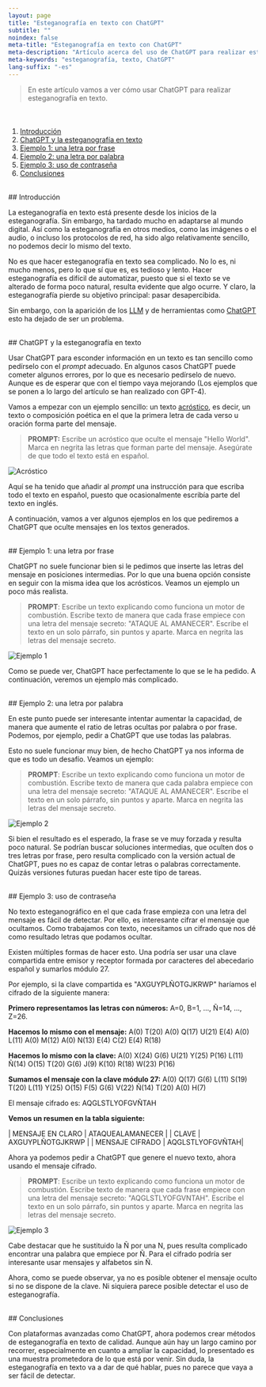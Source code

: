 ```yaml
---
layout: page
title: "Esteganografía en texto con ChatGPT"
subtitle: "" 
noindex: false
meta-title: "Esteganografía en texto con ChatGPT"
meta-description: "Artículo acerca del uso de ChatGPT para realizar esteganografía en texto"
meta-keywords: "esteganografía, texto, ChatGPT"
lang-suffix: "-es"
---
```




> En este artículo vamos a ver cómo usar ChatGPT para realizar esteganografía
> en texto.

<style>
    [id]::before {
        content: '';
        display: block;
        height:      70px;
        margin-top: -70px;
        visibility: hidden;
    }
</style>

<div class='menu' style='margin-top:50px'></div>

1. [Introducción](#introducción)
2. [ChatGPT y la esteganografía en texto](#chatgpt-y-la-esteganografía-en-texto)
3. [Ejemplo 1: una letra por frase](#ejemplo-1-una-letra-por-frase)
4. [Ejemplo 2: una letra por palabra](#ejemplo-2-una-letra-por-palabra)
5. [Ejemplo 3: uso de contraseña](#ejemplo-3-uso-de-contraseña)
5. [Conclusiones](#conclusiones)


<br>
## Introducción

La esteganografía en texto está presente desde los inicios de la esteganografía.
Sin embargo, ha tardado mucho en adaptarse al mundo digital. Así como la 
esteganografía en otros medios, como las imágenes o el audio, o incluso los
protocolos de red, ha sido algo relativamente sencillo, no podemos decir
lo mismo del texto.

No es que hacer esteganografía en texto sea complicado. No lo es, ni mucho
menos, pero lo que sí que es, es tedioso y lento. Hacer esteganografía es
difícil de automatizar, puesto que si el texto se ve alterado de forma poco
natural, resulta evidente que algo ocurre. Y claro, la esteganografía pierde
su objetivo principal: pasar desapercibida. 

Sin embargo, con la aparición de los 
[LLM](https://es.wikipedia.org/wiki/LLM_\(modelo_grande_de_lenguaje\))
y de herramientas como [ChatGPT](https://chat.openai.com/) esto ha dejado
de ser un problema. 

<br>
## ChatGPT y la esteganografía en texto

Usar ChatGPT para esconder información en un texto es tan sencillo como
pedírselo con el *prompt* adecuado. En algunos casos ChatGPT puede cometer
algunos errores, por lo que es necesario pedírselo de nuevo. Aunque es de
esperar que con el tiempo vaya mejorando (Los ejemplos que se ponen a lo largo 
del artículo se han realizado con GPT-4).

Vamos a empezar con un ejemplo sencillo: un texto
[acróstico](https://es.wikipedia.org/wiki/Acr%C3%B3stico), es decir, un texto
o composición poética en el que la primera letra de cada verso u oración 
forma parte del mensaje.

> **PROMPT:** Escribe un acróstico que oculte el mensaje "Hello World". 
> Marca en negrita las letras que forman parte del mensaje.
> Asegúrate de que todo el texto está en español.


![Acróstico](/stego/blog/resources/chatgpt1.png?style=centerme)


Aquí se ha tenido que añadir al *prompt* una instrucción para que escriba
todo el texto en español, puesto que ocasionalmente escribía parte del 
texto en inglés.

A continuación, vamos a ver algunos ejemplos en los que pediremos a ChatGPT
que oculte mensajes en los textos generados.


<br>
## Ejemplo 1: una letra por frase

ChatGPT no suele funcionar bien si le pedimos que inserte las letras del 
mensaje en posiciones intermedias. Por lo que una buena opción consiste en
seguir con la misma idea que los acrósticos. Veamos un ejemplo un poco 
más realista.


> **PROMPT**:
> Escribe un texto explicando como funciona un motor de combustión.
> Escribe texto de manera que cada frase empiece con una letra del mensaje 
> secreto: "ATAQUE AL AMANECER". 
> Escribe el texto en un solo párrafo, sin puntos y aparte.
> Marca en negrita las letras del mensaje secreto.


![Ejemplo 1](/stego/blog/resources/chatgpt2.png?style=centerme)


Como se puede ver, ChatGPT hace perfectamente lo que se le ha pedido.
A continuación, veremos un ejemplo más complicado.


<br>
## Ejemplo 2: una letra por palabra


En este punto puede ser interesante intentar aumentar la capacidad, de manera
que aumente el ratio de letras ocultas por palabra o por frase. Podemos,
por ejemplo, pedir a ChatGPT que use todas las palabras. 

Esto no suele funcionar muy bien, de hecho ChatGPT ya nos informa de que es
todo un desafío. Veamos un ejemplo:

> **PROMPT**:
> Escribe un texto explicando como funciona un motor de combustión.
> Escribe texto de manera que cada palabra empiece con una letra del mensaje 
> secreto: "ATAQUE AL AMANECER". 
> Escribe el texto en un solo párrafo, sin puntos y aparte.
> Marca en negrita las letras del mensaje secreto.


![Ejemplo 2](/stego/blog/resources/chatgpt3.png?style=centerme)


Si bien el resultado es el esperado, la frase se ve muy forzada y resulta 
poco natural. Se podrían buscar soluciones intermedias, que oculten
dos o tres letras por frase, pero resulta complicado con la versión
actual de ChatGPT, pues no es capaz de contar letras o palabras 
correctamente. Quizás versiones futuras puedan hacer este tipo de tareas.


<br>
## Ejemplo 3: uso de contraseña

No texto esteganográfico en el que cada frase empieza con una letra del
mensaje es fácil de detectar. Por ello, es interesante cifrar el mensaje
que ocultamos. Como trabajamos con texto, necesitamos un cifrado que nos
dé como resultado letras que podamos ocultar. 

Existen múltiples formas de hacer esto. Una podría ser usar una clave 
compartida entre emisor y receptor formada por caracteres del abecedario
español y sumarlos módulo 27.

Por ejemplo, si la clave compartida es "AXGUYPLÑOTGJKRWP" haríamos el 
cifrado de la siguiente manera:


**Primero representamos las letras con números:** 
A=0, B=1, ..., Ñ=14, ..., Z=26.

**Hacemos lo mismo con el mensaje:**
A(0) T(20) A(0) Q(17) U(21) E(4) A(0) L(11) A(0) M(12) A(0) N(13) E(4) C(2) E(4) R(18)


**Hacemos lo mismo con la clave:**
A(0) X(24) G(6) U(21) Y(25) P(16) L(11) Ñ(14) O(15) T(20) G(6) J(9) K(10) R(18) W(23) P(16)

**Sumamos el mensaje con la clave módulo 27:**
A(0) Q(17) G(6) L(11) S(19) T(20) L(11) Y(25) O(15) F(5) G(6) V(22) Ñ(14) T(20) A(0) H(7)

El mensaje cifrado es: AQGLSTLYOFGVÑTAH


**Vemos un resumen en la tabla siguiente:**

| MENSAJE EN CLARO | ATAQUEALAMANECER |
| CLAVE | AXGUYPLÑOTGJKRWP |
| MENSAJE CIFRADO | AQGLSTLYOFGVÑTAH|


Ahora ya podemos pedir a ChatGPT que genere el nuevo texto, ahora usando
el mensaje cifrado.

> **PROMPT**:
> Escribe un texto explicando como funciona un motor de combustión.
> Escribe texto de manera que cada frase empiece con una letra del mensaje 
> secreto: "AQGLSTLYOFGVNTAH". 
> Escribe el texto en un solo párrafo, sin puntos y aparte.
> Marca en negrita las letras del mensaje secreto.



![Ejemplo 3](/stego/blog/resources/chatgpt4.png?style=centerme)

Cabe destacar que he sustituido la Ñ por una N, pues resulta complicado
encontrar una palabra que empiece por Ñ. Para el cifrado podría ser 
interesante usar mensajes y alfabetos sin Ñ.

Ahora, como se puede observar, ya no es posible obtener el mensaje oculto
si no se dispone de la clave. Ni siquiera parece posible detectar el uso de 
esteganografía.


<br>
## Conclusiones

Con plataformas avanzadas como ChatGPT, ahora podemos crear métodos 
de esteganografía en texto de calidad. Aunque aún hay un largo camino por 
recorrer, especialmente en cuanto a ampliar la capacidad, lo presentado es 
una muestra prometedora de lo que está por venir. Sin duda, la esteganografía 
en texto va a dar de qué hablar, pues no parece que vaya a ser fácil de 
detectar.











